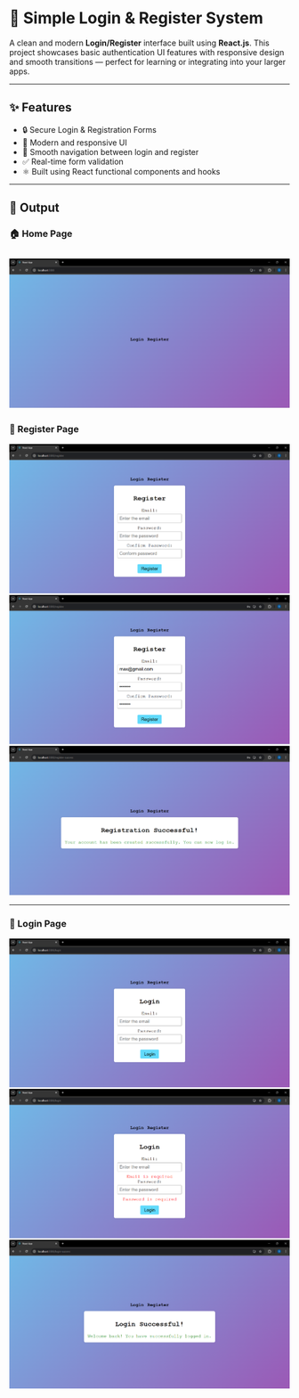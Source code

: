 # 🔐 Simple Login & Register System

A clean and modern **Login/Register** interface built using **React.js**. This project showcases basic authentication UI features with responsive design and smooth transitions — perfect for learning or integrating into your larger apps.

---

## ✨ Features

- 🔒 Secure Login & Registration Forms
- 🎨 Modern and responsive UI
- 🔁 Smooth navigation between login and register
- ✅ Real-time form validation
- ⚛️ Built using React functional components and hooks

---

## 📸 Output

### 🏠 Home Page
![Home](Output_Images/Home.png)
---

### 📝 Register Page
![Register](Output_Images/Register_Page.png)
<br/>
![Register](Output_Images/Register_validation.png)
<br/>
![Register](Output_Images/Register_Success.png)

---

### 🔑 Login Page

![Login](Output_Images/Login_Page.png)
<br/>
![Login](Output_Images/Login_validation.png)
<br/>
![Login](Output_Images/Login_Success.png)


